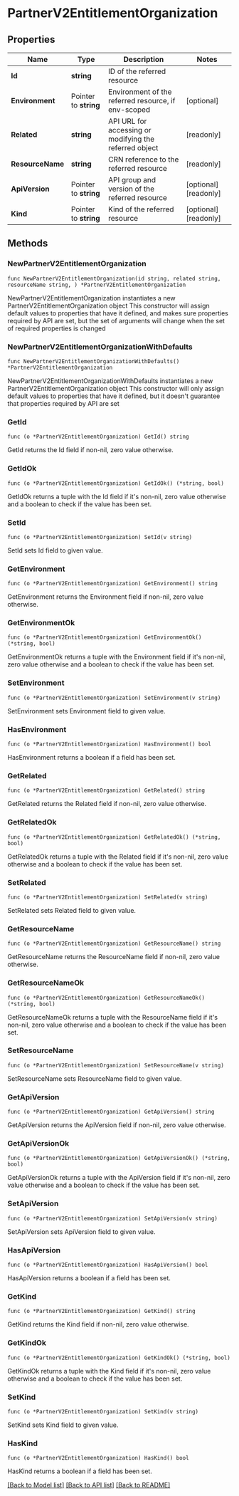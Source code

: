 # PartnerV2EntitlementOrganization

## Properties

Name | Type | Description | Notes
------------ | ------------- | ------------- | -------------
**Id** | **string** | ID of the referred resource | 
**Environment** | Pointer to **string** | Environment of the referred resource, if env-scoped | [optional] 
**Related** | **string** | API URL for accessing or modifying the referred object | [readonly] 
**ResourceName** | **string** | CRN reference to the referred resource | [readonly] 
**ApiVersion** | Pointer to **string** | API group and version of the referred resource | [optional] [readonly] 
**Kind** | Pointer to **string** | Kind of the referred resource | [optional] [readonly] 

## Methods

### NewPartnerV2EntitlementOrganization

`func NewPartnerV2EntitlementOrganization(id string, related string, resourceName string, ) *PartnerV2EntitlementOrganization`

NewPartnerV2EntitlementOrganization instantiates a new PartnerV2EntitlementOrganization object
This constructor will assign default values to properties that have it defined,
and makes sure properties required by API are set, but the set of arguments
will change when the set of required properties is changed

### NewPartnerV2EntitlementOrganizationWithDefaults

`func NewPartnerV2EntitlementOrganizationWithDefaults() *PartnerV2EntitlementOrganization`

NewPartnerV2EntitlementOrganizationWithDefaults instantiates a new PartnerV2EntitlementOrganization object
This constructor will only assign default values to properties that have it defined,
but it doesn't guarantee that properties required by API are set

### GetId

`func (o *PartnerV2EntitlementOrganization) GetId() string`

GetId returns the Id field if non-nil, zero value otherwise.

### GetIdOk

`func (o *PartnerV2EntitlementOrganization) GetIdOk() (*string, bool)`

GetIdOk returns a tuple with the Id field if it's non-nil, zero value otherwise
and a boolean to check if the value has been set.

### SetId

`func (o *PartnerV2EntitlementOrganization) SetId(v string)`

SetId sets Id field to given value.


### GetEnvironment

`func (o *PartnerV2EntitlementOrganization) GetEnvironment() string`

GetEnvironment returns the Environment field if non-nil, zero value otherwise.

### GetEnvironmentOk

`func (o *PartnerV2EntitlementOrganization) GetEnvironmentOk() (*string, bool)`

GetEnvironmentOk returns a tuple with the Environment field if it's non-nil, zero value otherwise
and a boolean to check if the value has been set.

### SetEnvironment

`func (o *PartnerV2EntitlementOrganization) SetEnvironment(v string)`

SetEnvironment sets Environment field to given value.

### HasEnvironment

`func (o *PartnerV2EntitlementOrganization) HasEnvironment() bool`

HasEnvironment returns a boolean if a field has been set.

### GetRelated

`func (o *PartnerV2EntitlementOrganization) GetRelated() string`

GetRelated returns the Related field if non-nil, zero value otherwise.

### GetRelatedOk

`func (o *PartnerV2EntitlementOrganization) GetRelatedOk() (*string, bool)`

GetRelatedOk returns a tuple with the Related field if it's non-nil, zero value otherwise
and a boolean to check if the value has been set.

### SetRelated

`func (o *PartnerV2EntitlementOrganization) SetRelated(v string)`

SetRelated sets Related field to given value.


### GetResourceName

`func (o *PartnerV2EntitlementOrganization) GetResourceName() string`

GetResourceName returns the ResourceName field if non-nil, zero value otherwise.

### GetResourceNameOk

`func (o *PartnerV2EntitlementOrganization) GetResourceNameOk() (*string, bool)`

GetResourceNameOk returns a tuple with the ResourceName field if it's non-nil, zero value otherwise
and a boolean to check if the value has been set.

### SetResourceName

`func (o *PartnerV2EntitlementOrganization) SetResourceName(v string)`

SetResourceName sets ResourceName field to given value.


### GetApiVersion

`func (o *PartnerV2EntitlementOrganization) GetApiVersion() string`

GetApiVersion returns the ApiVersion field if non-nil, zero value otherwise.

### GetApiVersionOk

`func (o *PartnerV2EntitlementOrganization) GetApiVersionOk() (*string, bool)`

GetApiVersionOk returns a tuple with the ApiVersion field if it's non-nil, zero value otherwise
and a boolean to check if the value has been set.

### SetApiVersion

`func (o *PartnerV2EntitlementOrganization) SetApiVersion(v string)`

SetApiVersion sets ApiVersion field to given value.

### HasApiVersion

`func (o *PartnerV2EntitlementOrganization) HasApiVersion() bool`

HasApiVersion returns a boolean if a field has been set.

### GetKind

`func (o *PartnerV2EntitlementOrganization) GetKind() string`

GetKind returns the Kind field if non-nil, zero value otherwise.

### GetKindOk

`func (o *PartnerV2EntitlementOrganization) GetKindOk() (*string, bool)`

GetKindOk returns a tuple with the Kind field if it's non-nil, zero value otherwise
and a boolean to check if the value has been set.

### SetKind

`func (o *PartnerV2EntitlementOrganization) SetKind(v string)`

SetKind sets Kind field to given value.

### HasKind

`func (o *PartnerV2EntitlementOrganization) HasKind() bool`

HasKind returns a boolean if a field has been set.


[[Back to Model list]](../README.md#documentation-for-models) [[Back to API list]](../README.md#documentation-for-api-endpoints) [[Back to README]](../README.md)


